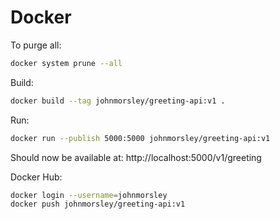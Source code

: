# Docker

To purge all:

```bash
docker system prune --all
```

Build:

```bash
docker build --tag johnmorsley/greeting-api:v1 .
```

Run:

```bash
docker run --publish 5000:5000 johnmorsley/greeting-api:v1
```

Should now be available at: http://localhost:5000/v1/greeting

Docker Hub:

```bash
docker login --username=johnmorsley
docker push johnmorsley/greeting-api:v1
```

